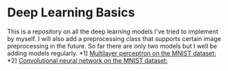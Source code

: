 # Deep Learning Basics
This is a repository on all the deep learning models I've tried to implement by myself. I will also add a preprocessing class that supports certain image preprocessing in the future. So far there are only two models but I well be adding models regularly.
*1] [Multilayer perceptron on the MNIST dataset:](https://github.com/TheG3ntleman/DeepLearningBasics/blob/master/MLP.py)
*2] [Convolutional neural network on the MNIST dataset:](https://github.com/TheG3ntleman/DeepLearningBasics/blob/master/ConvolutionalNeuralNetwork.py)
